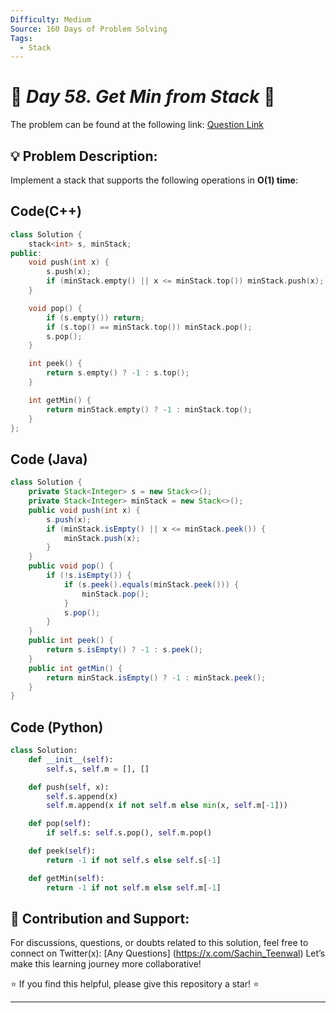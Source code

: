 ```yaml
---
Difficulty: Medium  
Source: 160 Days of Problem Solving  
Tags:
  - Stack
---
```


# 🚀 _Day 58. Get Min from Stack_ 🧠

The problem can be found at the following link: [Question Link](https://www.geeksforgeeks.org/batch/gfg-160-problems/track/stack-gfg-160/problem/get-minimum-element-from-stack)  

## 💡 **Problem Description:**

Implement a stack that supports the following operations in **O(1) time**:  

## Code(C++)
```cpp
class Solution {
    stack<int> s, minStack;
public:
    void push(int x) {
        s.push(x);
        if (minStack.empty() || x <= minStack.top()) minStack.push(x);
    }

    void pop() {
        if (s.empty()) return;
        if (s.top() == minStack.top()) minStack.pop();
        s.pop();
    }

    int peek() {
        return s.empty() ? -1 : s.top();
    }

    int getMin() {
        return minStack.empty() ? -1 : minStack.top();
    }
};
```

## Code (Java)

```java
class Solution {
    private Stack<Integer> s = new Stack<>();
    private Stack<Integer> minStack = new Stack<>();
    public void push(int x) {
        s.push(x);
        if (minStack.isEmpty() || x <= minStack.peek()) {
            minStack.push(x);
        }
    }
    public void pop() {
        if (!s.isEmpty()) {
            if (s.peek().equals(minStack.peek())) {
                minStack.pop();
            }
            s.pop();
        }
    }
    public int peek() {
        return s.isEmpty() ? -1 : s.peek();
    }
    public int getMin() {
        return minStack.isEmpty() ? -1 : minStack.peek();
    }
}
```

## Code (Python)

```python
class Solution:
    def __init__(self):
        self.s, self.m = [], []

    def push(self, x):
        self.s.append(x)
        self.m.append(x if not self.m else min(x, self.m[-1]))

    def pop(self):
        if self.s: self.s.pop(), self.m.pop()

    def peek(self):
        return -1 if not self.s else self.s[-1]

    def getMin(self):
        return -1 if not self.m else self.m[-1]
```



## 🎯 **Contribution and Support:**

For discussions, questions, or doubts related to this solution, feel free to connect on Twitter(x): [Any Questions] (https://x.com/Sachin_Teenwal) Let’s make this learning journey more collaborative!

⭐ If you find this helpful, please give this repository a star! ⭐

---
